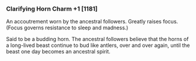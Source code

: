### Clarifying Horn Charm +1 [1181]

An accoutrement worn by the ancestral followers. Greatly raises focus. (Focus governs resistance to sleep and madness.)

Said to be a budding horn. The ancestral followers believe that the horns of a long-lived beast continue to bud like antlers, over and over again, until the beast one day becomes an ancestral spirit.